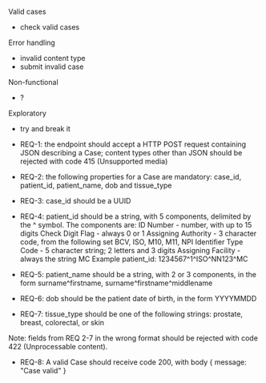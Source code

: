 Valid cases
* check valid cases

Error handling
* invalid content type
* submit invalid case

Non-functional
* ?

Exploratory
* try and break it


* REQ-1: the endpoint should accept a HTTP POST request containing JSON describing a Case; content types other than JSON should be rejected with code 415 (Unsupported media)
* REQ-2: the following properties for a Case are mandatory: case_id, patient_id, patient_name, dob and tissue_type 
* REQ-3: case_id should be a UUID 
* REQ-4: patient_id should be a string, with 5 components, delimited by the ^ symbol. The components are:
  ID Number - number, with up to 15 digits
  Check Digit Flag - always 0 or 1
  Assigning Authority - 3 character code, from the following set BCV, ISO, M10, M11, NPI
  Identifier Type Code - 5 character string; 2 letters and 3 digits
  Assigning Facility - always the string MC
  Example patient_id: 1234567^1^ISO^NN123^MC

* REQ-5: patient_name should be a string, with 2 or 3 components, in the form surname^firstname, surname^firstname^middlename

* REQ-6: dob should be the patient date of birth, in the form YYYYMMDD

* REQ-7: tissue_type should be one of the following strings: prostate, breast, colorectal, or skin

Note: fields from REQ 2-7 in the wrong format should be rejected with code 422 (Unprocessable content).

* REQ-8: A valid Case should receive code 200, with body { message: "Case valid" }